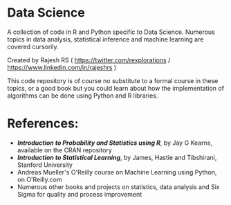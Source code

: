 # Data Science
A collection of code in R and Python specific to Data Science. Numerous topics in data analysis, statistical inference and machine learning are covered cursorily. 

Created by Rajesh RS ( https://twitter.com/rexplorations / https://www.linkedin.com/in/rajeshrs )

This code repository is of course no substitute to a formal course in these topics, or a good book but you could learn about how the implementation of algorithms can be done using Python and R libraries.

# References:
* ***Introduction to Probability and Statistics using R***, by Jay G Kearns, available on the CRAN repository
* ***Introduction to Statistical Learning***, by James, Hastie and Tibshirani, Stanford University
* Andreas Mueller's O'Reilly course on Machine Learning using Python, on O'Reilly.com 
* Numerous other books and projects on statistics, data analysis and Six Sigma for quality and process improvement

